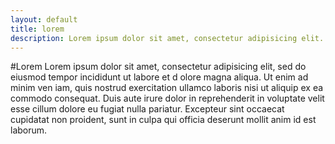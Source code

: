 ```yaml
---
layout: default
title: lorem
description: Lorem ipsum dolor sit amet, consectetur adipisicing elit. Placeat, adipisci.
---
```



#Lorem
Lorem ipsum dolor sit amet, consectetur adipisicing elit, sed
do eiusmod tempor incididunt ut labore et d
olore magna aliqua. Ut
 enim ad minim ven
 iam, quis nostrud exercitation ullamco laboris nisi ut aliquip ex ea commodo consequat. 
 Duis aute irure dolor in reprehenderit in voluptate velit esse cillum dolore eu fugiat
 nulla pariatur. Excepteur sint occaecat cupidatat non proident, sunt in culpa qui officia
 deserunt mollit anim id est laborum.
